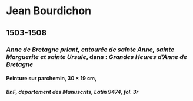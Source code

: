 # Jean Bourdichon

## 1503-1508

### *Anne de Bretagne priant, entourée de sainte Anne, sainte Marguerite et sainte Ursule*, dans : *Grandes Heures d’Anne de Bretagne*

####  Peinture sur parchemin, 30 × 19 cm,

#####  BnF, département des Manuscrits, Latin 9474, fol. 3r